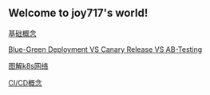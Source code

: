 ## Welcome to joy717's world!

[基础概念](/blog/k8s_starter)

[Blue-Green Deployment  VS Canary Release VS AB-Testing](/blog/blue-green_vs_canary_vs_ab-testing)

[图解k8s网络](/blog/k8s_networking)

[CI/CD概念](/blog/ci_cd)
